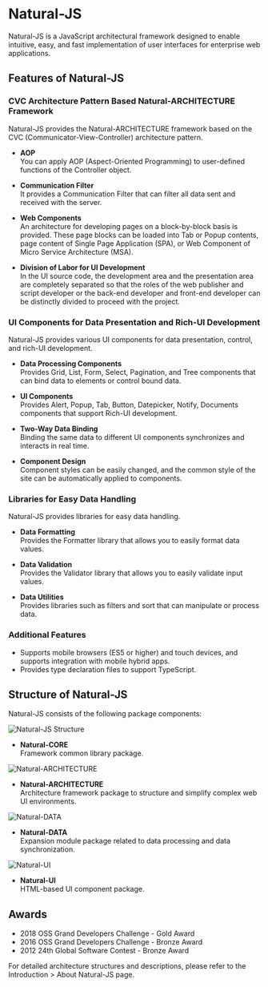 # Natural-JS

Natural-JS is a JavaScript architectural framework designed to enable intuitive, easy, and fast implementation of user interfaces for enterprise web applications.

## Features of Natural-JS

### CVC Architecture Pattern Based Natural-ARCHITECTURE Framework

Natural-JS provides the Natural-ARCHITECTURE framework based on the CVC (Communicator-View-Controller) architecture pattern.

- **AOP**  
  You can apply AOP (Aspect-Oriented Programming) to user-defined functions of the Controller object.

- **Communication Filter**  
  It provides a Communication Filter that can filter all data sent and received with the server.

- **Web Components**  
  An architecture for developing pages on a block-by-block basis is provided. These page blocks can be loaded into Tab or Popup contents, page content of Single Page Application (SPA), or Web Component of Micro Service Architecture (MSA).

- **Division of Labor for UI Development**  
  In the UI source code, the development area and the presentation area are completely separated so that the roles of the web publisher and script developer or the back-end developer and front-end developer can be distinctly divided to proceed with the project.

### UI Components for Data Presentation and Rich-UI Development

Natural-JS provides various UI components for data presentation, control, and rich-UI development.

- **Data Processing Components**  
  Provides Grid, List, Form, Select, Pagination, and Tree components that can bind data to elements or control bound data.

- **UI Components**  
  Provides Alert, Popup, Tab, Button, Datepicker, Notify, Documents components that support Rich-UI development.

- **Two-Way Data Binding**  
  Binding the same data to different UI components synchronizes and interacts in real time.

- **Component Design**  
  Component styles can be easily changed, and the common style of the site can be automatically applied to components.

### Libraries for Easy Data Handling

Natural-JS provides libraries for easy data handling.

- **Data Formatting**  
  Provides the Formatter library that allows you to easily format data values.

- **Data Validation**  
  Provides the Validator library that allows you to easily validate input values.

- **Data Utilities**  
  Provides libraries such as filters and sort that can manipulate or process data.

### Additional Features

- Supports mobile browsers (ES5 or higher) and touch devices, and supports integration with mobile hybrid apps.
- Provides type declaration files to support TypeScript.

## Structure of Natural-JS

Natural-JS consists of the following package components:

![Natural-JS Structure](../images/core.png)

- **Natural-CORE**  
  Framework common library package.

![Natural-ARCHITECTURE](../images/architecture.png)

- **Natural-ARCHITECTURE**  
  Architecture framework package to structure and simplify complex web UI environments.

![Natural-DATA](../images/data.png)

- **Natural-DATA**  
  Expansion module package related to data processing and data synchronization.

![Natural-UI](../images/ui.png)

- **Natural-UI**  
  HTML-based UI component package.

## Awards

- 2018 OSS Grand Developers Challenge - Gold Award
- 2016 OSS Grand Developers Challenge - Bronze Award
- 2012 24th Global Software Contest - Bronze Award

For detailed architecture structures and descriptions, please refer to the Introduction > About Natural-JS page.
